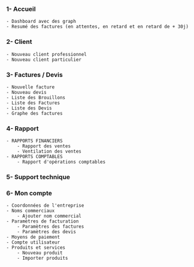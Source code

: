 ### 1- Accueil
    - Dashboard avec des graph
    - Resumé des factures (en attentes, en retard et en retard de + 30j)
### 2- Client
    - Nouveau client professionnel
    - Nouveau client particulier
### 3- Factures / Devis
    - Nouvelle facture
    - Nouveau devis
    - Liste des Brouillons
    - Liste des Factures
    - Liste des Devis
    - Graphe des factures 
### 4- Rapport
    - RAPPORTS FINANCIERS
        - Rapport des ventes
        - Ventilation des ventes
    - RAPPORTS COMPTABLES
        - Rapport d'opérations comptables
### 5- Support technique
### 6- Mon compte
    - Coordonnées de l'entreprise
    - Noms commerciaux
        - Ajouter nom commercial
    - Paramètres de facturation
        - Paramètres des factures
        - Paramètres des devis
    - Moyens de paiement
    - Compte utilisateur
    - Produits et services
        - Nouveau produit
        - Importer produits